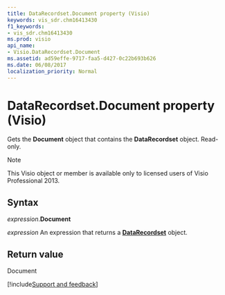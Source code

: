 ```yaml
---
title: DataRecordset.Document property (Visio)
keywords: vis_sdr.chm16413430
f1_keywords:
- vis_sdr.chm16413430
ms.prod: visio
api_name:
- Visio.DataRecordset.Document
ms.assetid: ad59effe-9717-faa5-d427-0c22b693b626
ms.date: 06/08/2017
localization_priority: Normal
---
```



# DataRecordset.Document property (Visio)

Gets the **Document** object that contains the **DataRecordset** object. Read-only.


> [!NOTE] 
> This Visio object or member is available only to licensed users of Visio Professional 2013.


## Syntax

_expression_.**Document**

_expression_ An expression that returns a **[DataRecordset](Visio.DataRecordset.md)** object.


## Return value

Document

[!include[Support and feedback](~/includes/feedback-boilerplate.md)]